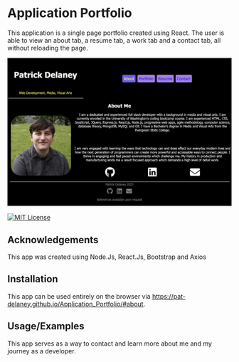 # Application Portfolio

This application is a single page portfolio created using React. The user is able to view an about tab, a resume tab, a work tab and a contact tab, all without reloading the page.

![screenshot of deployed site](https://github.com/Pat-Delaney/Application_Portfolio/blob/main/screenshot.png?raw=true)

[![MIT License](https://img.shields.io/badge/License-MIT-green.svg)](https://choosealicense.com/licenses/mit/)

## Acknowledgements

 This app was created using Node.Js, React.Js, Bootstrap and Axios


## Installation

This app can be used entirely on the browser via https://pat-delaney.github.io/Application_Portfolio/#about.    
## Usage/Examples

This app serves as a way to contact and learn more about me and my journey as a developer. 

